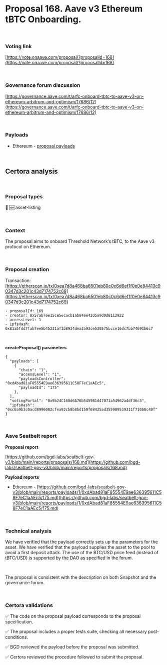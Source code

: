 # Proposal 168. Aave v3 Ethereum tBTC Onboarding.

<br>

### Voting link

[https://vote.onaave.com/proposal/?proposalId=168](https://vote.onaave.com/proposal/?proposalId=168)

<br>

### Governance forum discussion

[https://governance.aave.com/t/arfc-onboard-tbtc-to-aave-v3-on-ethereum-arbitrum-and-optimism/17686/12](https://governance.aave.com/t/arfc-onboard-tbtc-to-aave-v3-on-ethereum-arbitrum-and-optimism/17686/12)

<br>

### Payloads

* Ethereum - [proposal payloads](https://etherscan.io/address/0x785c44862ed5026Bbe4DcD1f7103b1D30cBf7cBa#code#F1#L37)

<br>

## Certora analysis

<br>

### Proposal types

:gem: :new: asset-listing

<br>

### Context

The proposal aims to onboard Threshold Network’s tBTC, to the Aave v3 protocol on Ethereum.

<br>

### Proposal creation

Transaction: [https://etherscan.io/tx/0xea7d8a468ba6501eb80c0c6d6ef1f0e0e84413c90347d3c201c43d7174752c69](https://etherscan.io/tx/0xea7d8a468ba6501eb80c0c6d6ef1f0e0e84413c90347d3c201c43d7174752c69)

```
- proposalId: 169
- creator: 0x57ab7ee15ce5ecacb1ab84ee42d5a9d0d8112922
- accessLevel: 1
- ipfsHash: 0x81a5fdd7fab7ee5b45231af1b8934dea3a93ce530575bcce16dc7bb74691b6c7
```

<br>

**createProposal() parameters**

```
{
  "payloads": [ 
    { 
      "chain": "1", 
      "accessLevel": "1", 
      "payloadsController": "0xdAbad81aF85554E9ae636395611C58F7eC1aAEc5", 
      "payloadId": "175" 
    }, 
  ], 
  "votingPortal": "0x9b24C168d6A76b5459B1d47071a54962a4df36c3", 
  "ipfsHash": "0xc6a9b3c0acd8996082cfea92cb8b8bd150f68425ad355909539311f710b8c40f" 
}
```

<br>

### Aave Seatbelt report

**Proposal report**

[https://github.com/bgd-labs/seatbelt-gov-v3/blob/main/reports/proposals/168.md](https://github.com/bgd-labs/seatbelt-gov-v3/blob/main/reports/proposals/168.md)

**Payload reports**

* Ethereum - [https://github.com/bgd-labs/seatbelt-gov-v3/blob/main/reports/payloads/1/0xdAbad81aF85554E9ae636395611C58F7eC1aAEc5/175.md](https://github.com/bgd-labs/seatbelt-gov-v3/blob/main/reports/payloads/1/0xdAbad81aF85554E9ae636395611C58F7eC1aAEc5/175.md)

<br>

### Technical analysis

We have verified that the payload correctly sets up the parameters for the asset. We have verified that the payload supplies the asset to the pool to avoid a first deposit attack. The use of the BTC/USD price feed (instead of tBTC/USD) is supported by the DAO as specified in the forum.

<br>

The proposal is consistent with the description on both Snapshot and the governance forum.

<br>

### Certora validations

:white_check_mark: The code on the proposal payload corresponds to the proposal specification.

:white_check_mark: The proposal includes a proper tests suite, checking all necessary post-conditions.

:white_check_mark: BGD reviewed the payload before the proposal was submitted.

:white_check_mark: Certora reviewed the procedure followed to submit the proposal.
